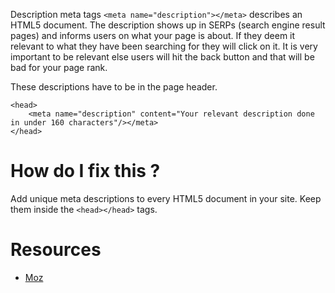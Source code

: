 Description meta tags `<meta name="description"></meta>` describes an HTML5 document. The description shows up in SERPs (search engine result pages) and informs users on what your page is about. If they deem it relevant to what they have been searching for they will click on it. It is very important to be relevant else users will hit the back button and that will be bad for your page rank.

These descriptions have to be in the page header.

```
<head>
	<meta name="description" content="Your relevant description done in under 160 characters"/></meta>
</head>
```

# How do I fix this ?

Add unique meta descriptions to every HTML5 document in your site. Keep them inside the `<head></head>` tags.

# Resources

* [Moz](https://moz.com/learn/seo/meta-description)